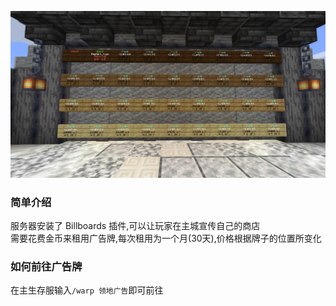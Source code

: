 ![](_images/主城广告牌.png)  
### 简单介绍
服务器安装了 Billboards 插件,可以让玩家在主城宣传自己的商店  
需要花费金币来租用广告牌,每次租用为一个月(30天),价格根据牌子的位置所变化  
### 如何前往广告牌
在主生存服输入`/warp 领地广告`即可前往
